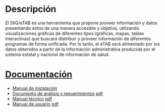 # Descripción
El SIIG/eTAB es una herramienta que propone proveer información y datos presentando 
estos de una manera accesible y objetiva, utilizando 
visualizaciones gráficas de diferentes tipos (gráficas, mapas, tablas interactivas) 
que buscará distribuir y proveer información de diferentes programas de forma 
unificada. Por lo tanto, el eTAB será alimentado por los datos obtenidos a 
partir de la información administrativa producida por el sistema estatal y 
nacional de información de salud.


# [Documentación](https://github.com/rigosv/SIIG/tree/master/app/Resources/doc)
* [Manual de instalación](https://github.com/rigosv/SIIG/blob/master/app/Resources/doc/manual-tecnico/Contents/instalacion.md)
* [Documento de análisis y requerimientos](https://github.com/rigosv/SIIG/tree/master/app/Resources/doc/analisis-y-requerimientos/Contents) [pdf](https://github.com/rigosv/SIIG/blob/master/app/Resources/doc/analisis-y-requerimientos/Output/print/book.pdf?raw=true)
* [Manual técnico](https://github.com/rigosv/SIIG/tree/master/app/Resources/doc/manual-tecnico/Contents) [pdf](https://github.com/rigosv/SIIG/blob/master/app/Resources/doc/manual-tecnico/Output/print/book.pdf?raw=true)
* [Manual de usuario](https://github.com/rigosv/SIIG/tree/master/app/Resources/doc/manual-de-usuario/Contents) [pdf](https://github.com/rigosv/SIIG/blob/master/app/Resources/doc/manual-de-usuario/Output/print/book.pdf?raw=true)
